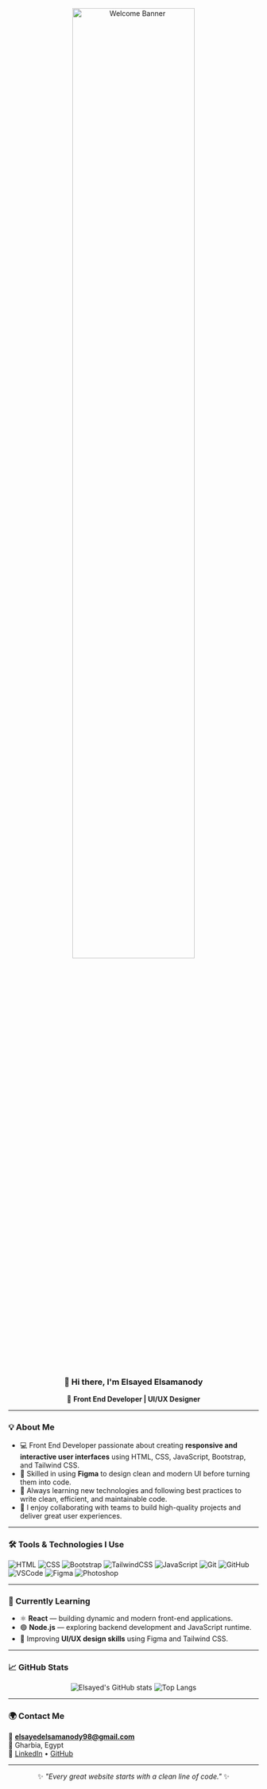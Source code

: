<div align="center">

<img src="https://github.com/ElSamanody/ElSamanody/blob/main/assets/welcome.gif" alt="Welcome Banner" width="70%" />

### 👋 Hi there, I'm Elsayed Elsamanody  
🎯 **Front End Developer | UI/UX Designer**

</div>

---

### 💡 About Me
- 💻 Front End Developer passionate about creating **responsive and interactive user interfaces** using HTML, CSS, JavaScript, Bootstrap, and Tailwind CSS.  
- 🎨 Skilled in using **Figma** to design clean and modern UI before turning them into code.  
- 🚀 Always learning new technologies and following best practices to write clean, efficient, and maintainable code.  
- 🤝 I enjoy collaborating with teams to build high-quality projects and deliver great user experiences.  

---

### 🛠️ Tools & Technologies I Use

![HTML](https://img.shields.io/badge/HTML5-E34F26?style=flat&logo=html5&logoColor=white)
![CSS](https://img.shields.io/badge/CSS3-1572B6?style=flat&logo=css3&logoColor=white)
![Bootstrap](https://img.shields.io/badge/Bootstrap-563D7C?style=flat&logo=bootstrap&logoColor=white)
![TailwindCSS](https://img.shields.io/badge/Tailwind_CSS-38B2AC?style=flat&logo=tailwind-css&logoColor=white)
![JavaScript](https://img.shields.io/badge/JavaScript-F7DF1E?style=flat&logo=javascript&logoColor=black)
![Git](https://img.shields.io/badge/Git-F05032?style=flat&logo=git&logoColor=white)
![GitHub](https://img.shields.io/badge/GitHub-181717?style=flat&logo=github)
![VSCode](https://img.shields.io/badge/VSCode-0078D4?style=flat&logo=visualstudiocode&logoColor=white)
![Figma](https://img.shields.io/badge/Figma-F24E1E?style=flat&logo=figma&logoColor=white)
![Photoshop](https://img.shields.io/badge/Photoshop-31A8FF?style=flat&logo=adobephotoshop&logoColor=black)

---

### 🌱 Currently Learning
- ⚛️ **React** — building dynamic and modern front-end applications.  
- 🟢 **Node.js** — exploring backend development and JavaScript runtime.  
- 🎨 Improving **UI/UX design skills** using Figma and Tailwind CSS.  

---

### 📈 GitHub Stats

<div align="center">

![Elsayed's GitHub stats](https://github-readme-stats.vercel.app/api?username=ElSamanody&show_icons=true&theme=tokyonight)
![Top Langs](https://github-readme-stats.vercel.app/api/top-langs/?username=ElSamanody&layout=compact&theme=tokyonight)

</div>

---

### 🌍 Contact Me

📧 **elsayedelsamanody98@gmail.com**  
📍 Gharbia, Egypt  
💬 [LinkedIn](#) • [GitHub](https://github.com/ElSamanody)

---

<div align="center">
  
✨ *"Every great website starts with a clean line of code."* ✨

</div>
